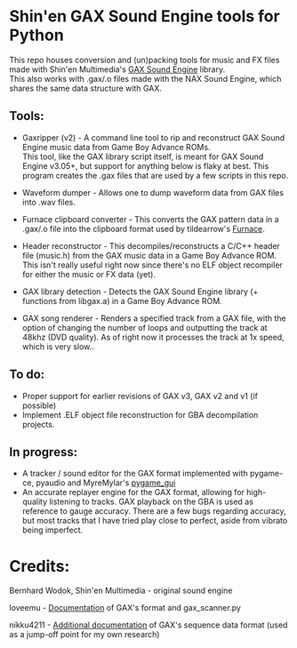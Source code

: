 # Shin'en GAX Sound Engine tools for Python

This repo houses conversion and (un)packing tools for music and FX files made with Shin'en Multimedia's [GAX Sound Engine] library.  
This also works with .gax/.o files made with the NAX Sound Engine, which shares the same data structure with GAX.  


## Tools:
- Gaxripper (v2) - A command line tool to rip and reconstruct GAX Sound Engine music data from Game Boy Advance ROMs.  
  This tool, like the GAX library script itself, is meant for GAX Sound Engine v3.05+, but support for anything below is flaky at best. This program creates the .gax files that are used by a few scripts in this repo.

- Waveform dumper - Allows one to dump waveform data from GAX files into .wav files.

- Furnace clipboard converter - This converts the GAX pattern data in a .gax/.o file into the clipboard format used by tildearrow's [Furnace].

- Header reconstructor - This decompiles/reconstructs a C/C++ header file (music.h) from the GAX music data in a Game Boy Advance ROM. This isn't really useful right now since there's no ELF object recompiler for either the music or FX data (yet).

- GAX library detection - Detects the GAX Sound Engine library (+ functions from libgax.a) in a Game Boy Advance ROM.

- GAX song renderer - Renders a specified track from a GAX file, with the option of changing the number of loops and outputting the track at 48khz (DVD quality). As of right now it processes the track at 1x speed, which is very slow..

## To do:
- Proper support for earlier revisions of GAX v3, GAX v2 and v1 (if possible)
- Implement .ELF object file reconstruction for GBA decompilation projects.

## In progress:
- A tracker / sound editor for the GAX format implemented with pygame-ce, pyaudio and MyreMylar's [pygame_gui]
- An accurate replayer engine for the GAX format, allowing for high-quality listening to tracks. GAX playback on the GBA is used as reference to gauge accuracy. There are a few bugs regarding accuracy, but most tracks that I have tried play close to perfect, aside from vibrato being imperfect.


Credits:
==============
Bernhard Wodok, Shin'en Multimedia - original sound engine

loveemu - [Documentation] of GAX's format and gax_scanner.py

nikku4211 - [Additional documentation] of GAX's sequence data format (used as a jump-off point for my own research)


[gax sound engine]: <https://www.shinen.com/music/music.php3?gax>
[documentation]: <https://gist.github.com/loveemu/9b3063ffd9a76cb18e379324e43f3251>
[additional documentation]: <https://gist.github.com/loveemu/9b3063ffd9a76cb18e379324e43f3251?permalink_comment_id=3504799#gistcomment-3504799>
[furnace]: <https://github.com/tildearrow/furnace>
[pygame_gui]:<https://github.com/MyreMylar/pygame_gui>
